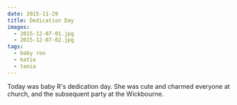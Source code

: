 ```yaml
---
date: 2015-11-29
title: Dedication Day
images:
  - 2015-12-07-01.jpg
  - 2015-12-07-02.jpg
tags:
  - baby roo
  - katie
  - tania
---
```

Today was baby R's dedication day. She was cute and charmed everyone at church, and the subsequent party at the Wickbourne.